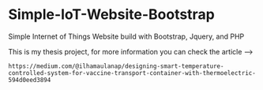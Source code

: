 # Simple-IoT-Website-Bootstrap
Simple Internet of Things Website build with Bootstrap, Jquery, and PHP


This is my thesis project, for more information you can check the article --> 
```
https://medium.com/@ilhamaulanap/designing-smart-temperature-controlled-system-for-vaccine-transport-container-with-thermoelectric-594d0eed3894
```
